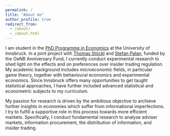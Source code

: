 ```yaml
---
permalink: /
title: "About me"
author_profile: true
redirect_from: 
  - /about/
  - /about.html
---
```


I am student in the [PhD Programme in Economics](https://www.uibk.ac.at/studium/angebot/phd-phd-program-economics.html.en) at the University of Innsbruck. In a joint project with [Thomas Stöckl](https://www.mci.edu/de/faculty/thomas.stoeckl) and [Stefan Palan](https://academic.palan.biz/home), funded by the OeNB Anniversary Fund, I currently conduct experimental research to shed light on the effects and on preferences over insider trading regulation.
My academic background includes microeconomic fields, in particular game theory, together with behavioural economics and experimental economics. Since Innsbruck offers many opportunities to get taught statistical approaches, I have further included advanced statistical and econometric subjects to my curriculum.

My passion for research is driven by the ambitious objective to archieve further insights in economies which suffer from informational imperfections.
I try to fulfill a supportive role in this process towards more efficient markets.
Specifically, I conduct fundamental research to analyse adviser markets, information procurement, the distribution of information, and insider trading.


